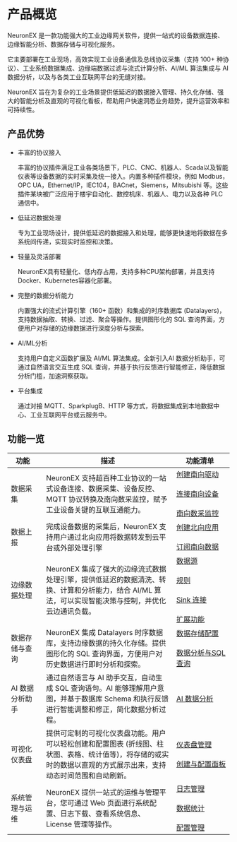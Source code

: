 # 产品概览

NeuronEX 是一款功能强大的工业边缘网关软件，提供一站式的设备数据连接、边缘智能分析、数据存储与可视化服务。

它主要部署在工业现场，高效实现工业设备通信及总线协议采集（支持 100+ 种协议）、工业系统数据集成、边缘端数据过滤与流式计算分析、AI/ML 算法集成与 AI 数据分析，以及与各类工业互联网平台的无缝对接。

NeuronEX 旨在为复杂的工业场景提供低延迟的数据接入管理、持久化存储、强大的智能分析及直观的可视化看板，帮助用户快速洞悉业务趋势，提升运营效率和可持续性。

## 产品优势

- 丰富的协议接入

    丰富的协议插件满足工业各类场景下，PLC、CNC、机器人、Scada以及智能仪表等设备数据的实时采集及统一接入。内置多种插件模块，例如 Modbus，OPC UA，Ethernet/IP，IEC104，BACnet，Siemens，Mitsubishi 等。这些插件某块被广泛应用于楼宇自动化、数控机床、机器人、电力以及各种 PLC 通信中。

- 低延迟数据处理

    专为工业现场设计，提供低延迟的数据接入和处理，能够更快速地将数据在多系统间传递，实现实时监控和决策。

- 轻量及灵活部署

    NeuronEX具有轻量化、低内存占用，支持多种CPU架构部署，并且支持 Docker、Kubernetes容器化部署。

- 完整的数据分析能力

    内置强大的流式计算引擎（160+ 函数）和集成的时序数据库 (Datalayers)，支持数据抽取、转换、过滤、聚合等操作。提供图形化的 SQL 查询界面，方便用户对存储的边缘数据进行深度分析与探索。

- AI/ML分析

    支持用户自定义函数扩展及 AI/ML 算法集成。全新引入AI 数据分析助手，可通过自然语言交互生成 SQL 查询，并基于执行反馈进行智能修正，降低数据分析门槛，加速洞察获取。

- 平台集成

    通过对接 MQTT、SparkplugB、HTTP 等方式，将数据集成到本地数据中心、工业互联网平台或云服务中。

## 功能一览

| <div style="width:40pt">功能</div> | 描述     | <div style="width:80pt">功能清单</div>   |
| ---------------------------------- | ------------------------------------------------------------ | ------------------------------------------------------------ |
| 数据采集                           | NeuronEX 支持超百种工业协议的一站式设备连接、数据采集、设备反控、MQTT 协议转换及南向数采监控，赋予工业设备关键的互联互通能力。| [创建南向驱动](./configuration/south-devices/south-devices.md)<br /><br />[连接南向设备](./configuration/south-devices/south-devices.md) <br /><br />[南向数采监控](./admin/monitoring.md)|
| 数据上报                           | 完成设备数据的采集后，NeuronEX 支持用户通过北向应用将数据转发到云平台或外部处理引擎 | [创建北向应用](./configuration/north-apps/north-apps.md)<br /><br />[订阅南向数据](./configuration/subscription.md) |
| 边缘数据处理                         | NeuronEX 集成了强大的边缘流式数据处理引擎，提供低延迟的数据清洗、转换、计算和分析能力，结合 AI/ML 算法，可以实现智能决策与控制，并优化云边通讯负载。 | [数据源](./streaming-processing/source.md)<br /><br />[规则](./streaming-processing/rules.md)<br /><br />[Sink 连接](./streaming-processing/sink/sink.md)<br /><br />[扩展功能](./streaming-processing/extension.md) |
| 数据存储与查询                         |  NeuronEX 集成 Datalayers 时序数据库，支持边缘数据的持久化存储。提供图形化的 SQL 查询界面，方便用户对历史数据进行即时分析和探索。 | [数据存储配置](./streaming-processing/source.md)<br /><br />[数据分析与SQL查询](./streaming-processing/rules.md)|
| AI 数据分析助手                         |  通过自然语言与 AI 助手交互，自动生成 SQL 查询语句。AI 能够理解用户意图，并基于数据库 Schema 和执行反馈进行智能调整和修正，简化数据分析过程。 | [AI 数据分析](./streaming-processing/source.md)|
| 可视化仪表盘                         |  提供可定制的可视化仪表盘功能。用户可以轻松创建和配置图表 (折线图、柱状图、表格、统计值等)，将存储的或实时的数据以直观的方式展示出来，支持动态时间范围和自动刷新。 | [仪表盘管理](./streaming-processing/source.md)<br /><br />[创建与配置面板](./streaming-processing/rules.md)|
| 系统管理与运维                           | NeuronEX 提供一站式的运维与管理平台，您可通过 Web 页面进行系统配置、日志下载、查看系统信息、License 管理等操作。 | [日志管理](./admin/log-management.md)<br /><br />[数据统计](./admin/data-statistics.md)<br /><br />[配置管理](./admin/conf-management.md) |
